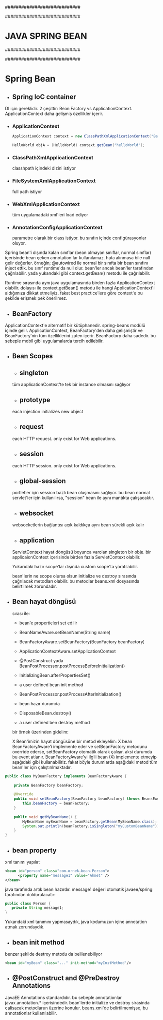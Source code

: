 ############################

############################
# JAVA SPRING BEAN
############################

############################

# Spring Bean

- ## Spring IoC container
DI için gereklidir. 2 çeşittir: Bean Factory vs ApplicationContext. ApplicationContext daha gelişmiş özellikler içerir.

  - ### ApplicationContext

    ```java
    ApplicationContext context = new ClassPathXmlApplicationContext("Beans.xml");

    HelloWorld objA = (HelloWorld) context.getBean("helloWorld");
    ```

  - ### ClassPathXmlApplicationContext
    classhpath içindeki dizini istiyor

  - ### FileSystemXmlApplicationContext
    full path istiyor

  - ### WebXmlApplicationContext
    tüm uygulamadaki xml'leri load ediyor

  - ### AnnotationConfigApplicationContext
    parametre olarak bir class istiyor. bu sınıfın içinde configürasyonlar oluyor.

  Spring bean'i dışında kalan sınıflar (bean olmayan sınıflar, normal sınıflar) içerisinde bean çeken annotation'lar kullanılamaz. hata alınmasa bile null gelir değerler. örneğin; @autowired ile normal bir sınıfta bir bean sınıfını inject ettik. bu sınıf runtime'da null olur. bean'ler ancak bean'ler tarafından çağrılabilir. yada yukarıdaki gibi context.getBean() metodu ile çağrılabilir.

  Runtime sırasında aynı java uygulamasında birden fazla ApplicationContext olabilir. dolayısı ile context.getBean() metodu ile hangi ApplicationContext'i aldığımıza dikkat etmeliyiz. fakat best practice'lere göre context'e bu şekilde erişmek pek önerilmez.

- ## BeanFactory
ApplicationContext'e alternatif bir kütüphanedir. spring-beans modülü içinde gelir. ApplicationContext, BeanFactory'den daha gelişmiştir ve BeanFactory'nin tüm özelliklerini zaten içerir. BeanFactory daha sadedir. bu sebeple mobil gibi uygulamalarda tercih edilebilir.

- ## Bean Scopes
  - ## singleton
  tüm applicationContext'te tek bir instance olmasını sağlıyor

  - ## prototype
  each injection initializes new object

  - ## request
  each HTTP request. only exist for Web applications.

  - ## session
  each HTTP session. only exist for Web applications.

  - ## global-session
  portletler için session bazlı bean oluşmasını sağlıyor. bu bean normal servlet'ler için kullanılırsa, "session" bean ile aynı mantıkta çalışacaktır.

  - ## websocket
  websocketlerin bağlantısı açık kaldıkça aynı bean sürekli açık kalır

  - ## application
  ServletContext hayat döngüsü boyunca varolan singleton bir obje. bir applicaionContext içerisinde birden fazla ServletContext olabilir.

  Yukarıdaki hazır scope'lar dışında custom scope'ta yaratılabilir.

  bean'lerin ne scope olursa olsun initialize ve destroy sırasında çağrılacak metodları olabilir. bu metodlar beans.xml dosyasında belirtilmek zorundadır.

- ## Bean hayat döngüsü
  sırası ile:

  - bean'e propertieleri set edilir

  - BeanNameAware.setBeanName(String name)

  - BeanFactoryAware.setBeanFactory(BeanFactory beanFactory)

  - ApplicationContextAware.setApplicationContext

  - @PostConstruct yada BeanPostProcessor.postProcessBeforeInitialization()

  - InitializingBean.afterPropertiesSet()

  - a user defined bean init method

  - BeanPostProcessor.postProcessAfterInitialization()

  - bean hazır durumda

  - DisposableBean.destroy()

  - a user defined ben destroy method

  bir örnek üzerinden gidelim:

  X Bean'imizin hayat döngüsüne bir metod ekleyelim: X bean BeanFactoryAware'i implemente eder ve setBeanFactory metodunu override ederse, setBeanFactory otomatik olarak çalışır. aksi durumda bu event atlanır.
  BeanFactoryAware'yi ilgili bean (X) implemente etmeyip aşağıdaki gibi kullanabiliriz. fakat böyle durumlarda aşağıdaki metod tüm bean'ler için çalıştırılmaktadır.

```java
public class MyBeanFactory implements BeanFactoryAware {
 
    private BeanFactory beanFactory;
 
    @Override
    public void setBeanFactory(BeanFactory beanFactory) throws BeansException {
        this.beanFactory = beanFactory;
    }
 
    public void getMyBeanName() {
        MyBeanName myBeanName = beanFactory.getBean(MyBeanName.class);
        System.out.println(beanFactory.isSingleton("myCustomBeanName"));
    }
}
```

- ## bean property

xml tanımı yapılır:

```xml
<bean id="person" class="com.ornek.bean.Person">
      <property name="message1" value="Ahmet" />
</bean>
```

java tarafında artık bean hazırdır. message1 değeri otomatik javaee/spring tarafından doldurulacatır:

```java
public class Person {
   private String message1;
}
```

Yukarıdaki xml tanımını yapmasaydık, java kodumuzun içine annotation atmak zorundaydık.

- ## bean init method

benzer şekilde destroy metodu da belilenebiliyor

```xml
<bean id="myBean" class="..." init-method="myInıtMethod"/>
```

- ## @PostConstruct and @PreDestroy Annotations

JavaEE Annotations standardıdır. bu sebeple annotationlar javax.annotation.\* içerisindedir. bean'lerde initialize ve destroy sirasinda calisacak metodlarun üzerine konulur. beans.xml'de belirtilmemişse, bu annotationlar kullanılabilir.

